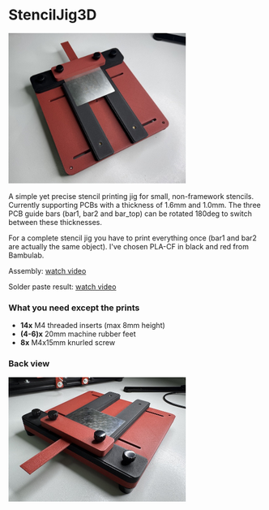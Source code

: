 # StencilJig3D

<img src="docs/stenciljig3d.JPG" width="350px"></a>

A simple yet precise stencil printing jig for small, non-framework stencils. Currently supporting PCBs with a thickness of 1.6mm and 1.0mm. The three PCB guide bars (bar1, bar2 and bar_top) can be rotated 180deg to switch between these thicknesses.

For a complete stencil jig you have to print everything once (bar1 and bar2 are actually the same object). I've chosen PLA-CF in black and red from Bambulab.

Assembly: [watch video](https://www.instagram.com/maker.moekoe/reel/DBY5iGSNjgy/)

Solder paste result: [watch video](https://www.instagram.com/maker.moekoe/reel/DBiVZ_9N4vV/)

### What you need except the prints

- **14x** M4 threaded inserts (max 8mm height)
- **(4-6)x** 20mm machine rubber feet
- **8x** M4x15mm knurled screw

### Back view

<img src="docs/stenciljig3d_back.JPG" width="350px"></a>
